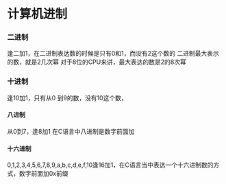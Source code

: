 # 计算机进制
### 二进制
逢二加1，在二进制表达数的时候是只有0和1，而没有2这个数的二进制最大表示的数，就是2几次幂
对于8位的CPU来讲，最大表达的数是2的8次幂
### 十进制
逢10加1，只有从0 到9的数，没有10这个数，
#### 八进制
从0到7，逢8加1在C语言中八进制是数字前面加
#### 十六进制
0,1,2,3,4,5,6,7,8,9,a,b,c,d,e,f,10逢16加1，在C语言当中表达一个十六进制数的方式，数字前面加0x前缀
